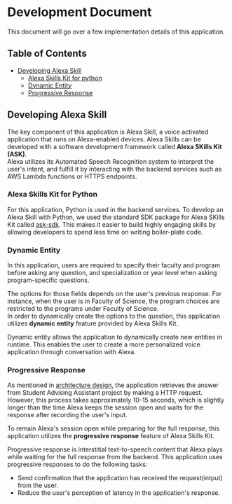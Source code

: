 # Development Document #

This document will go over a few implementation details of this application.

## Table of Contents ##
- [Developing Alexa Skill](#developing-alexa-skill)
    - [Alexa Skills Kit for python](#alexa-skills-kit-for-python)
    - [Dynamic Entity](#dynamic-entity)
    - [Progressive Response](#progressive-response)

## Developing Alexa Skill

The key component of this application is Alexa Skill, a voice activated application that runs on Alexa-enabled devices. Alexa Skills can be developed with a software development framework called **Alexa SKills Kit (ASK)**.   
Alexa utilizes its Automated Speech Recognition system to interpret the user's intent, and fulfill it by interacting with the backend services such as AWS Lambda functions or HTTPS endpoints. 

### Alexa Skills Kit for Python ###
For this application, Python is used in the backend services. To develop an Alexa Skill with Python, we used the standard SDK package for Alexa SKills Kit called [ask-sdk](https://pypi.org/project/ask-sdk/). This makes it easier to build highly engaging skills by allowing developers to spend less time on writing boiler-plate code.

### Dynamic Entity ###
In this application, users are required to specify their faculty and program before asking any question, and specialization or year level when asking program-specific questions. 

The options for those fields depends on the user's previous response. For instance, when the user is in Faculty of Science, the program choices are restricted to the programs under Faculty of Science.   
In order to dynamically create the options to the question, this application utilizes **dynamic entity** feature provided by Alexa Skills Kit. 

Dynamic entity allows the application to dynamically create new entities in runtime. This enables the user to create a more personalized voice application through conversation with Alexa. 

### Progressive Response ###
As mentioned in [architecture design](./ArchitectureDesign.md), the application retrieves the answer from Student Advising Assistant project by making a HTTP request. However, this process takes approximately 10-15 seconds, which is slightly longer than the time Alexa keeps the session open and waits for the response after recording the user's input. 

To remain Alexa's session open while preparing for the full response, this application utilizes the **progressive response** feature of Alexa Skills Kit.

Progressive response is interstitial text-to-speech content that Alexa plays while waiting for the full response from the backend. This application uses progressive responses to do the following tasks:
- Send confirmation that the application has received the request(intput) from the user.
- Reduce the user's perception of latency in the application's response. 